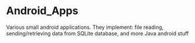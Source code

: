 # Android_Apps

Various small android applications.  They implement: file reading, sending/retrieving data from SQLite database, and more Java android stuff

